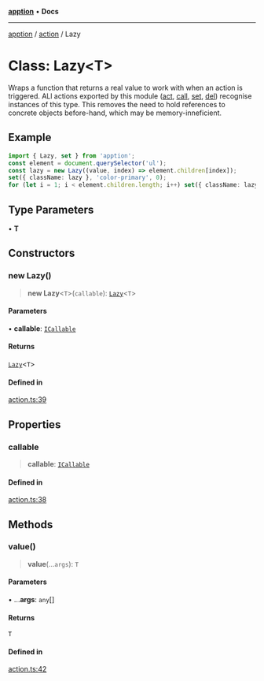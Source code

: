 [**apption**](../../README.md) • **Docs**

***

[apption](../../modules.md) / [action](../README.md) / Lazy

# Class: Lazy\<T\>

Wraps a function that returns a real value to work with when an action is triggered. 
ALl actions exported by this module ([act](../functions/act.md), [call](../functions/call.md), [set](../functions/set.md), [del](../functions/del.md)) 
recognise instances of this type. This removes the need to hold references to concrete 
objects before-hand, which may be memory-inneficient.

## Example

```ts
import { Lazy, set } from 'apption';
const element = document.querySelector('ul');
const lazy = new Lazy((value, index) => element.children[index]);
set({ className: lazy }, 'color-primary', 0);
for (let i = 1; i < element.children.length; i++) set({ className: lazy }, '', i)
```

## Type Parameters

• **T**

## Constructors

### new Lazy()

> **new Lazy**\<`T`\>(`callable`): [`Lazy`](Lazy.md)\<`T`\>

#### Parameters

• **callable**: [`ICallable`](../interfaces/ICallable.md)

#### Returns

[`Lazy`](Lazy.md)\<`T`\>

#### Defined in

[action.ts:39](https://github.com/mksunny1/apption/blob/f3b5d5c3614cab7eb977eb2c318ddd94377b693c/src/action.ts#L39)

## Properties

### callable

> **callable**: [`ICallable`](../interfaces/ICallable.md)

#### Defined in

[action.ts:38](https://github.com/mksunny1/apption/blob/f3b5d5c3614cab7eb977eb2c318ddd94377b693c/src/action.ts#L38)

## Methods

### value()

> **value**(...`args`): `T`

#### Parameters

• ...**args**: `any`[]

#### Returns

`T`

#### Defined in

[action.ts:42](https://github.com/mksunny1/apption/blob/f3b5d5c3614cab7eb977eb2c318ddd94377b693c/src/action.ts#L42)
